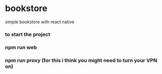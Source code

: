 # bookstore
simple bookstore with react native

### to start the project 
###  npm run web
###  npm run proxy  (for this i think you might need to turn your VPN on) 
